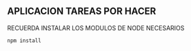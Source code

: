 ## APLICACION TAREAS POR HACER

RECUERDA INSTALAR LOS MODULOS DE NODE NECESARIOS

```
npm install

```